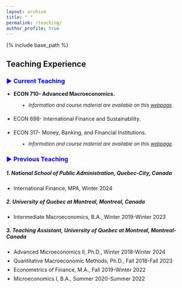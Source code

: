```yaml
---
layout: archive
title: " "
permalink: /teaching/
author_profile: true
---
```


{% include base_path %}
## Teaching Experience
### <span style="color:blue;"> ▶ Current Teaching </span>
<ul style="padding-left: 20px; list-style-type: disc;">
  <li style="margin-bottom: 1px; font-size: 14px;"> 
    <strong> ECON 710- Advanced Macroeconomics.</strong> 
  </li>
  <ul style="padding-left: 40px; list-style-type: disc;">
    <li style="margin-bottom: 20px; font-size: 13px;"> 
<i> Information and course material are available on this 
<a href="https://avoumatsodo.github.io/pages/econ-710-details/" target="_blank">webpage</a>.  </i>
 
  </li>
  </ul>
  
  <li style="margin-bottom: 20px; font-size: 14px;"> 
    ECON 698- International Finance and Sustainability.
  </li>
  <li style="margin-bottom: 2px; font-size: 14px;"> 
    ECON 317- Money, Banking, and Financial Institutions.
  </li>
  </li>
  <ul style="padding-left: 40px; list-style-type: disc;">
    <li style="margin-bottom: 20px; font-size: 13px;"> 
<i> Information and course material are available on this 
<a href="https://avoumatsodo.github.io/pages/econ-317-details/" target="_blank">webpage</a>.  </i>
 
  </li>
  </ul>
</ul>


### <span style="color:blue;"> ▶ Previous Teaching</span>

##### <i> 1. National School of Public Administration, Quebec-City, Canada </i>
<ul style="padding-left: 20px; list-style-type: disc;">
  <li style="margin-bottom: 7px; font-size: 14px;"> 
    International Finance, MPA, Winter 2024 
  </li>
</ul>

##### <i> 2. University of Quebec at Montreal, Montreal, Canada </i>
<ul style="padding-left: 20px; list-style-type: disc;">
  <li style="margin-bottom: 7px; font-size: 14px;"> 
    Intermediate Macroeconomics, B.A., Winter 2019-Winter 2023 
  </li>
</ul>

##### <i> 3. Teaching Assistant, University of Quebec at Montreal, Montreal-Canada </i>
<ul style="padding-left: 20px; list-style-type: disc;">
  <li style="margin-bottom: 7px; font-size: 14px;"> 
    Advanced Microeconomics II, Ph.D., Winter 2018-Winter 2024
  </li>
  <li style="margin-bottom: 7px; font-size: 14px;"> 
    Quantitative Macroeconomic Methods, Ph.D., Fall 2018-Fall 2023
  </li>
  <li style="margin-bottom: 7px; font-size: 14px;"> 
    Econometrics of Finance, M.A., Fall 2019-Winter 2022
  </li>
  <li style="margin-bottom: 7px; font-size: 14px;"> 
    Microeconomics I, B.A., Summer 2020-Summer 2022
  </li>
</ul>


<!-- <hr style="border-top: 2px solid #8c8b8b; width:100%;"> -->

<!-- <a href="http://avoumatsodo.github.io/files/teaching_statement.pdf" target="_blank">Teaching Statement</a> -->

<!-- <a href="http://avoumatsodo.github.io/files/teaching_evaluation.pdf" target="_blank">Teaching Evaluations</a> -->







